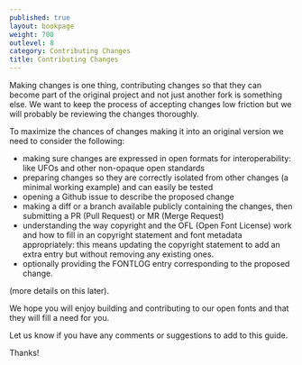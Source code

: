 ```yaml
---
published: true
layout: bookpage
weight: 700
outlevel: 8
category: Contributing Changes
title: Contributing Changes
---
```


Making changes is one thing, contributing changes so that they can become part of the original project and not just another fork is something else. We want to keep the process of accepting changes low friction but we will probably be reviewing the changes thoroughly.

To maximize the chances of changes making it into an original version we need to consider the following: 

- making sure changes are expressed in open formats for interoperability: like UFOs and other non-opaque open standards
- preparing changes so they are correctly isolated from other changes (a minimal working example) and can easily be tested
- opening a Github issue to describe the proposed change 
- making a diff or a branch available publicly containing the changes, then submitting a PR (Pull Request) or MR (Merge Request)
- understanding the way copyright and the OFL (Open Font License) work and how to fill in an copyright statement and font metadata appropriately:
this means updating the copyright statement to add an extra entry but without removing any existing ones. 
- optionally providing the FONTLOG entry corresponding to the proposed change.

(more details on this later). 


We hope you will enjoy building and contributing to our open fonts and that they will fill a need for you. 

Let us know if you have any comments or suggestions to add to this guide. 

Thanks!
